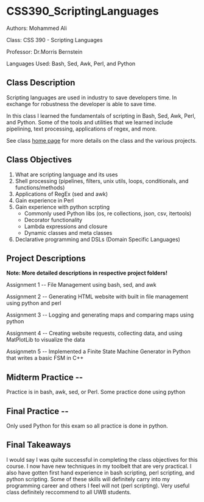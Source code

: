 # CSS390_ScriptingLanguages

Authors: Mohammed Ali

Class: CSS 390 - Scripting Languages

Professor: Dr.Morris Bernstein

Languages Used: Bash, Sed, Awk, Perl, and Python

## Class Description

Scripting languages are used in industry to save developers time. In exchange for robustness the developer is able to save time.

In this class I learned the fundamentals of scripting in Bash, Sed, Awk, Perl, and Python. Some of the tools and utilities that we learned include pipelining, text processing, applications of regex, and more. 

See class [home page](https://courses.washington.edu/css390/scripting/2020-q4/index.html) for more details on the class and the various projects. 

## Class Objectives
1. What are scripting language and its uses
2. Shell processing (pipelines, filters, unix utils, loops, conditionals, and functions/methods)
3. Applications of RegEx (sed and awk)
4. Gain experience in Perl 
5. Gain experience with python scrpting
    - Commonly used Python libs (os, re collections, json, csv, itertools)
    - Decorator functionality 
    - Lambda expressions and closure
    - Dynamic classes and meta classes
6. Declarative programming and DSLs (Domain Specific Languages)

## Project Descriptions
**Note: More detailed descriptions in respective project folders!** 

Assignment 1 -- File Management using bash, sed, and awk

Assignment 2 -- Generating HTML website with built in file management using python and perl

Assignment 3 -- Logging and generating maps and comparing maps using python

Assignment 4 -- Creating website requests, collecting data, and using MatPlotLib to visualize the data

Assignmetn 5 -- Implemented a Finite State Machine Generator in Python that writes a basic FSM in C++

## Midterm Practice --

Practice is in bash, awk, sed, or Perl. Some practice done using python

## Final Practice -- 

Only used Python for this exam so all practice is done in python. 

## Final Takeaways

I would say I was quite successful in completing the class objectives for this course. I now have new techniques in my toolbelt that are very practical. I also have gotten first hand experience in bash scripting, perl scripting, and python scripting. Some of these skills will definitely carry into my programming career and others I feel will not (perl scripting). Very useful class definitely reccommend to all UWB students. 
